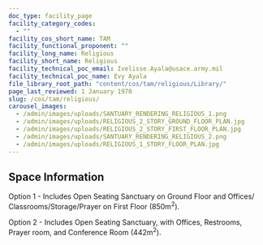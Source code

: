 ```yaml
---
doc_type: facility_page
facility_category_codes:
  - ""
facility_cos_short_name: TAM
facility_functional_proponent: ""
facility_long_name: Religious
facility_short_name: Religious
facility_technical_poc_email: Ivelisse.Ayala@usace.army.mil
facility_technical_poc_name: Evy Ayala
file_library_root_path: "content/cos/tam/religious/Library/"
page_last_reviewed: 1 January 1970
slug: /cos/tam/religious/
carousel_images:
  - /admin/images/uploads/SANTUARY_RENDERING_RELIGIOUS_1.png
  - /admin/images/uploads/RELIGIOUS_2_STORY_GROUND_FLOOR_PLAN.jpg
  - /admin/images/uploads/RELIGIOUS_2_STORY_FIRST_FLOOR_PLAN.jpg
  - /admin/images/uploads/SANTUARY_RENDERING_RELIGIOUS_2.png
  - /admin/images/uploads/RELIGIOUS_1_STORY_FLOOR_PLAN.jpg
---
```


## Space Information

Option 1 - Includes Open Seating Sanctuary on Ground Floor and Offices/
Classrooms/Storage/Prayer on First Floor (850m<sup>2</sup>).

Option 2 - Includes Open Seating Sanctuary, with Offices, Restrooms, Prayer
room, and Conference Room (442m<sup>2</sup>).

<!-- ## Envelope Variations by Space Function -->
